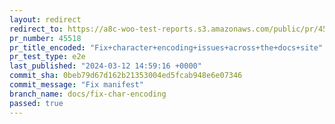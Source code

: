 ```yaml
---
layout: redirect
redirect_to: https://a8c-woo-test-reports.s3.amazonaws.com/public/pr/45518/e2e/index.html
pr_number: 45518
pr_title_encoded: "Fix+character+encoding+issues+across+the+docs+site"
pr_test_type: e2e
last_published: "2024-03-12 14:59:16 +0000"
commit_sha: 0beb79d67d162b21353004ed5fcab948e6e07346
commit_message: "Fix manifest"
branch_name: docs/fix-char-encoding
passed: true
---
```

